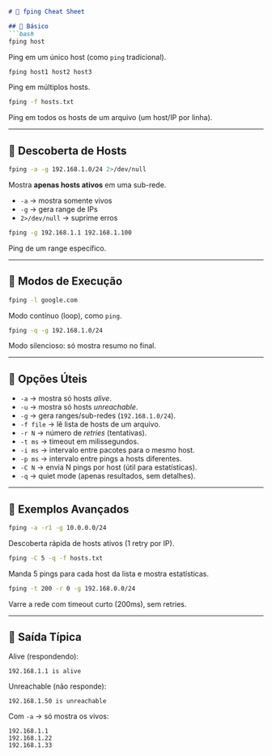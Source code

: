 
````markdown
# 📝 fping Cheat Sheet

## 🔹 Básico
```bash
fping host
````

Ping em um único host (como `ping` tradicional).

```bash
fping host1 host2 host3
```

Ping em múltiplos hosts.

```bash
fping -f hosts.txt
```

Ping em todos os hosts de um arquivo (um host/IP por linha).

---

## 🔹 Descoberta de Hosts

```bash
fping -a -g 192.168.1.0/24 2>/dev/null
```

Mostra **apenas hosts ativos** em uma sub-rede.

* `-a` → mostra somente vivos
* `-g` → gera range de IPs
* `2>/dev/null` → suprime erros

```bash
fping -g 192.168.1.1 192.168.1.100
```

Ping de um range específico.

---

## 🔹 Modos de Execução

```bash
fping -l google.com
```

Modo contínuo (loop), como `ping`.

```bash
fping -q -g 192.168.1.0/24
```

Modo silencioso: só mostra resumo no final.

---

## 🔹 Opções Úteis

* `-a` → mostra só hosts *alive*.
* `-u` → mostra só hosts *unreachable*.
* `-g` → gera ranges/sub-redes (`192.168.1.0/24`).
* `-f file` → lê lista de hosts de um arquivo.
* `-r N` → número de *retries* (tentativas).
* `-t ms` → timeout em milissegundos.
* `-i ms` → intervalo entre pacotes para o mesmo host.
* `-p ms` → intervalo entre pings a hosts diferentes.
* `-C N` → envia N pings por host (útil para estatísticas).
* `-q` → quiet mode (apenas resultados, sem detalhes).

---

## 🔹 Exemplos Avançados

```bash
fping -a -r1 -g 10.0.0.0/24
```

Descoberta rápida de hosts ativos (1 retry por IP).

```bash
fping -C 5 -q -f hosts.txt
```

Manda 5 pings para cada host da lista e mostra estatísticas.

```bash
fping -t 200 -r 0 -g 192.168.0.0/24
```

Varre a rede com timeout curto (200ms), sem retries.

---

## 🔹 Saída Típica

Alive (respondendo):

```
192.168.1.1 is alive
```

Unreachable (não responde):

```
192.168.1.50 is unreachable
```

Com `-a` → só mostra os vivos:

```
192.168.1.1
192.168.1.22
192.168.1.33
```

```
